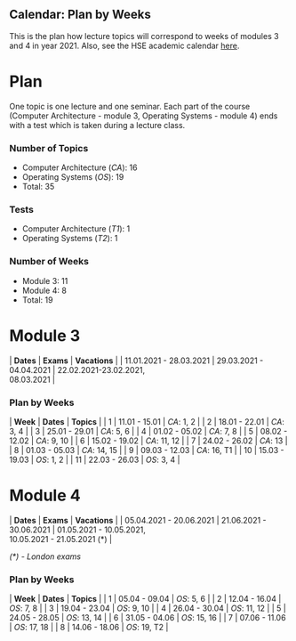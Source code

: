Calendar: Plan by Weeks
---

This is the plan how lecture topics will correspond to weeks of modules 3 and 4 in year 2021.
Also, see the HSE academic calendar [here](https://www.hse.ru/education/academ).

# Plan

One topic is one lecture and one seminar.
Each part of the course (Computer Architecture - module 3, Operating Systems - module 4)
ends with a test which is taken during a lecture class.  

### Number of Topics

* Computer Architecture (_CA_): 16
* Operating Systems (_OS_): 19
* Total: 35

### Tests

* Computer Architecture (_T1_): 1
* Operating Systems (_T2_): 1

### Number of Weeks

* Module 3: 11
* Module 4: 8
* Total: 19

# Module 3

| __Dates__               | __Exams__               | __Vacations__                          |
| 11.01.2021 - 28.03.2021 | 29.03.2021 - 04.04.2021 | 22.02.2021-23.02.2021, <br/>08.03.2021 |

### Plan by Weeks

| __Week__ | __Dates__     | __Topics__ |
| 1        | 11.01 - 15.01 | _CA_: 1, 2   | 
| 2        | 18.01 - 22.01 | _CA_: 3, 4   |
| 3        | 25.01 - 29.01 | _CA_: 5, 6   |
| 4        | 01.02 - 05.02 | _CA_: 7, 8   |
| 5        | 08.02 - 12.02 | _CA_: 9, 10  |
| 6        | 15.02 - 19.02 | _CA_: 11, 12 |
| 7        | 24.02 - 26.02 | _CA_: 13     |
| 8        | 01.03 - 05.03 | _CA_: 14, 15 |
| 9        | 09.03 - 12.03 | _CA_: 16, T1 |
| 10       | 15.03 - 19.03 | _OS_: 1, 2   |
| 11       | 22.03 - 26.03 | _OS_: 3, 4   |

# Module 4

| __Dates__               | __Exams__               | __Vacations__                                             |
| 05.04.2021 - 20.06.2021 | 21.06.2021 - 30.06.2021 | 01.05.2021 - 10.05.2021, <br/>10.05.2021 - 21.05.2021 (*) |

_(*) - London exams_


### Plan by Weeks

| __Week__ | __Dates__     | __Topics__   |
| 1        | 05.04 - 09.04 | _OS_: 5, 6   |
| 2        | 12.04 - 16.04 | _OS_: 7, 8   |
| 3        | 19.04 - 23.04 | _OS_: 9, 10  |
| 4        | 26.04 - 30.04 | _OS_: 11, 12 |
| 5        | 24.05 - 28.05 | _OS_: 13, 14 |
| 6        | 31.05 - 04.06 | _OS_: 15, 16 |
| 7        | 07.06 - 11.06 | _OS_: 17, 18 |
| 8        | 14.06 - 18.06 | _OS_: 19, T2 |

